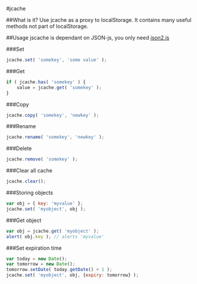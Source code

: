 #jcache

##What is it?
Use jcache as a proxy to localStorage. It contains many useful methods not part of localStorage.

##Usage
jscache is dependant on JSON-js, you only need [json2.js](https://github.com/douglascrockford/JSON-js/blob/master/json2.js)

###Set
```javascript
jcache.set( 'somekey', 'some value' );
```
###Get
```javascript
if ( jcache.has( 'somekey' ) {
    value = jcache.get( 'somekey' );
}
```
###Copy
```javascript
jcache.copy( 'somekey', 'newkey' );
```
###Rename
```javascript
jcache.rename( 'somekey', 'newkey' );
```
###Delete
```javascript
jcache.remove( 'somekey' );
```
###Clear all cache
```javascript
jcache.clear();
```

###Storing objects
```javascript
var obj = { key: 'myvalue' };
jcache.set( 'myobject', obj );
```
###Get object
```javascript
var obj = jcache.get( 'myobject' );
alert( obj.key ); // alerts 'myvalue'
```
###Set expiration time
```javascript
var today = new Date();
var tomorrow = new Date();
tomorrow.setDate( today.getDate() + 1 );
jcache.set( 'myobject', obj, {expiry: tomorrow} );
```